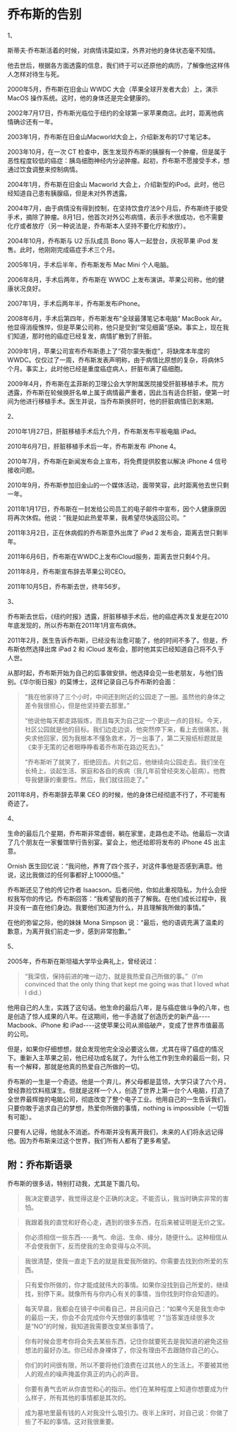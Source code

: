 # 乔布斯的告别

1、

斯蒂夫·乔布斯活着的时候，对病情讳莫如深，外界对他的身体状态毫不知情。

他去世后，根据各方面透露的信息，我们终于可以还原他的病历，了解像他这样伟人怎样对待生与死。

2000年5月，乔布斯在旧金山 WWDC 大会（苹果全球开发者大会）上，演示 MacOS 操作系统。这时，他的身体还是完全健康的。

2002年7月17日，乔布斯光临位于纽约的全球第一家苹果商店。此时，距离他病情确诊还有一年。

2003年1月，乔布斯在旧金山Macworld大会上，介绍新发布的17寸笔记本。

2003年10月，在一次 CT 检查中，医生发现乔布斯的胰腺有一个肿瘤，但是属于恶性程度较低的癌症：胰岛细胞神经内分泌肿瘤。起初，乔布斯不愿接受手术，想通过饮食调整来控制病情。

2004年1月，乔布斯在旧金山 Macworld 大会上，介绍新型的iPod。此时，他已经知道自己患有胰腺癌，但是未对外界透露。

2004年7月，由于病情没有得到控制，在坚持饮食疗法9个月后，乔布斯终于接受手术，摘除了肿瘤。8月1日，他首次对外公布病情，表示手术很成功，也不需要化疗或者放疗（另一种说法是，乔布斯本人坚持不要化疗和放疗）。

2004年10月，乔布斯与 U2 乐队成员 Bono 等人一起登台，庆祝苹果 iPod 发售。此时，他刚刚完成癌症手术三个月。

2005年1月，手术后半年，乔布斯发布 Mac Mini 个人电脑。

2006年8月，手术后两年，乔布斯在 WWDC 上发布演讲。苹果公司称，他的健康状况良好。

2007年1月，手术后两年半，乔布斯发布iPhone。

2008年6月，手术后第四年，乔布斯发布”全球最薄笔记本电脑“ MacBook Air。他显得消瘦憔悴，但是苹果公司称，他只是受到“常见细菌”感染。事实上，现在我们知道，那时他的癌症已经复发，病情扩散到了肝脏。

2009年1月，苹果公司宣布乔布斯患上了“荷尔蒙失衡症”，将缺席本年度的 WWDC。仅仅过了一周，乔布斯发表声明称，由于病情比原想的复杂，将病休5个月。事实上，此时他已经是重度癌症病人，肝脏布满了癌细胞。

2009年4月，乔布斯在孟菲斯的卫理公会大学附属医院接受肝脏移植手术。院方透露，乔布斯在轮候换肝名单上属于病情最严重者，因此当有适合肝脏，便第一时间为他进行移植手术。医生并说，当乔布斯换肝时，他的肝脏病情已到末期。

2、

2010年1月27日，肝脏移植手术后九个月，乔布斯发布平板电脑 iPad。

2010年6月7日，肝脏移植手术后一年，乔布斯发布 iPhone 4。

2010年7月，乔布斯在新闻发布会上宣布，将免费提供胶套以解决 iPhone 4 信号接收问题。

2010年9月，乔布斯参加旧金山的一个媒体活动，面带笑容，此时距离他去世只剩一年。

2011年1月17日，乔布斯在一封发给公司员工的电子邮件中宣布，因个人健康原因将再次休假。他说：”我是如此热爱苹果，我希望尽快返回公司。“

2011年3月2日，正在休病假的乔布斯意外出席了 iPad 2 发布会，距离去世只剩半年。

2011年6月6日，乔布斯在WWDC上发布iCloud服务，距离去世只剩4个月。

2011年8月，乔布斯宣布辞去苹果公司CEO。

2011年10月5日，乔布斯去世，终年56岁。

3、

乔布斯去世后，《纽约时报》透露，肝脏移植手术后，他的癌症再次复发是在2010年底发现的，所以乔布斯在2011年1月宣布病休。

2011年2月，医生告诉乔布斯，已经没有治愈可能了，他的时间不多了。但是，乔布斯依然选择出席 iPad 2 和 iCloud 发布会，那时他其实已经知道自己将不久于人世。

从那时起，乔布斯开始为自己的后事做安排。他选择会见一些老朋友，与他们告别。《华尔街日报》的莫博士，这样记录自己与乔布斯的会面：

> “我在他家待了三个小时，中间还到附近的公园走了一圈。虽然他的身体之差令我很担心，但是他坚持要去那里。”
>
> “他说他每天都走路锻炼，而且每天为自己定一个更远一点的目标。今天，社区公园就是他的目标。我们边走边谈，他突然停下来，看上去很痛苦。我央求他回家，因为我根本不懂急救术，万一出事了，第二天报纸标题就是《束手无策的记者眼睁睁看着乔布斯在路边死去》。”
>
> “乔布斯听了就笑了，拒绝回去。片刻之后，他继续向公园走去。我们坐在长椅上，谈起生活、家庭和各自的疾病（我几年前曾经突发心脏病）。他教导我健康的重要性。然后，我们就往回走了。”

2011年8月，乔布斯辞去苹果 CEO 的时候，他的身体已经彻底不行了，不可能有奇迹了。

4、

生命的最后几个星期，乔布斯非常虚弱，躺在家里，走路也走不动。他最后一次请了几个朋友在一家餐馆举行告别宴。宴会上，他还给即将发布的 iPhone 4S 出主意。

Ornish 医生回忆说：“我问他，养育了四个孩子，对这件事他是否感到满意。他说，这比我做过的任何事都好上10000倍。”

乔布斯还见了他的传记作者 Isaacson。后者问他，你如此重视隐私，为什么会授权我写你的传记。乔布斯回答：“我希望我的孩子了解我。在他们成长过程中，我并没有一直在他们身边。我要他们知道为什么，并且理解我所做的事情。”

在他的弥留之际，他的妹妹 Mona Simpson 说：“最后，他的语调充满了温柔的歉意，为离开我们前走一步，感到非常抱歉。”

5、

2005年，乔布斯在斯坦福大学毕业典礼上，曾经说过：

> “我深信，保持前进的唯一动力，就是我热爱自己所做的事。”（I'm convinced that the only thing that kept me going was that I loved what I did.）

他用自己的人生，实践了这句话。他生命的最后八年，是与癌症做斗争的八年，也是创造了惊人成果的八年。在这期间，他一手造就了创造历史的新产品----Macbook、iPhone 和 iPad----这使苹果公司从濒临破产，变成了世界市值最高的公司。

但是，如果你仔细想想，就会发现他完全没必要这么做，尤其在得了癌症的情况下。重新入主苹果之前，他已经功成名就了。为什么他工作到生命的最后一刻，只有一个解释，那就是他真的热爱自己所做的一切。

乔布斯的一生是一个奇迹。他是一个弃儿，养父母都是蓝领，大学只读了六个月，曾经靠捡饮料瓶谋生。但就是这样一个人，创造了世界上第一台个人电脑，打造了全世界最辉煌的电脑公司，彻底改变了整个电子工业。他用自己的一生告诉我们，只要你敢于追求自己的梦想，热爱你所做的事情，nothing is impossible（一切皆有可能）。

只要有人记得，他就永不消逝。乔布斯并没有离开我们，未来的人们将永远记得他。因为乔布斯来过这个世界，我们所有人都有了更多希望。

## 附：乔布斯语录

乔布斯的很多话，特别打动我，尤其是下面几句。

> 我决定要退学，我觉得这是个正确的决定。不能否认，我当时确实非常的害怕。

> 我跟着我的直觉和好奇心走，遇到的很多东西，在后来被证明是无价之宝。

> 你必须相信一些东西----勇气、命运、生命、缘分，随便什么。这种相信从不会使我倒下，反而使我的生命变得与众不同。

> 我很清楚，使我一直走下去的就是我爱我所做的。你需要去找到你所爱的东西。

> 只有爱你所做的，你才能成就伟大的事情。如果你没找到自己所爱的，继续找，别停下来。就像所有与你内心有关的事情，当你找到时你会知道的。

> 每天早晨，我都会在镜子中间看自己，并且问自己：“如果今天是我生命中的最后一天，你会不会完成你今天想做的事情呢 ？”当答案连续很多次是“NO”的时候，我知道我需要改变某些事情了。

> 你有时候会思考你将会失去某些东西，记住你就要死去是我知道的避免这些想法的最好办法。你已经赤身裸体了，你没有理由不去跟随你自己的心。

> 你们的时间很有限，所以不要将他们浪费在过其他人的生活上。不要被其他人的观点的噪声掩盖你真正的内心的声音。

> 你要有勇气去听从你直觉和心的指示。他们在某种程度上知道你想要成为什么样子，所有其他的事情都是其次的。

> 成为墓地里最有钱的人对我没什么吸引力。夜半上床时，对自己说：你做了些了不起的事情。这对我很重要。

